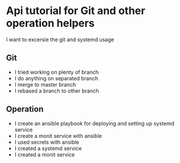 # Api tutorial for Git and other operation helpers

I want to excersie the git and systemd usage

## Git

- I tried working on plenty of branch
- I do anything on separated branch
- I merge to master branch
- I rebased a branch to other branch

## Operation

- I create an ansible playbook for deploying and setting up systemd service
- I create a monit service with ansible
- I used secrets with ansible
- I created a systemd service
- I created a monit service

